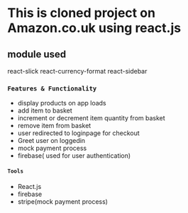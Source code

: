 # This is cloned project on Amazon.co.uk using react.js

## module used
react-slick 
react-currency-format
react-sidebar
### `Features & Functionality`
-  display products on app loads
-  add item to basket
-  increment or decrement item quantity from basket
-  remove item from basket
-  user redirected to loginpage for checkout
-  Greet user on loggedin
-  mock payment process
-  firebase( used for user authentication)

#### `Tools `
- React.js
- firebase 
- stripe(mock payment process)


